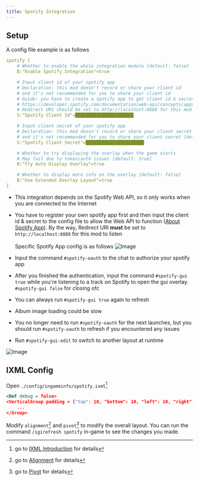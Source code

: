 ```yaml
---
title: Spotify Integration
---
```


## Setup

A config file example is as follows
```yaml
spotify {
    # Whether to enable the whole integration module [default: false]
    B:"Enable Spotify Integration"=true

    # Input client id of your spotify app 
    # Declaration: this mod doesn't record or share your client id 
    # and it's not recommended for you to share your client id 
    # Guide: you have to create a spotify app to get client id & secrete 
    # https://developer.spotify.com/documentation/web-api/concepts/apps 
    # Redirect URI should be set to http://localhost:8888 for this mod to listen [default: ]
    S:"Spotify Client Id"=██████████████████████

    # Input client secret of your spotify app 
    # Declaration: this mod doesn't record or share your client secret 
    # and it's not recommended for you to share your client secret [default: ]
    S:"Spotify Client Secret"=██████████████████████

    # Whether to try displaying the overlay when the game starts 
    # May fail due to token/auth issues [default: true]
    B:"Try Auto Display Overlay"=true

    # Whether to display more info on the overlay [default: false]
    B:"Use Extended Overlay Layout"=true
}
```

- This integration depends on the Spotify Web API, so it only works when you are connected to the Internet
- You have to register your own spotify app first and then input the client id & secret to the config file to allow the Web API to function ([About Spotify App](https://developer.spotify.com/documentation/web-api/concepts/apps)). By the way, Redirect URI **must** be set to `http://localhost:8888` for this mod to listen<br><br>Specific Spotify App config is as follows
  ![Image](/Ingame-Info-Reborn-Wiki/wiki/spotify1.png)
  
- Input the command `#spotify-oauth` to the chat to authorize your spotify app
- After you finished the authentication, input the command `#spotify-gui true` while you're listening to a track on Spotify to open the gui overlay. `#spotify-gui false` for closing ofc
- You can always run `#spotify-gui true` again to refresh
- Album image loading could be slow
- You no longer need to run `#spotify-oauth` for the next launches, but you should run `#spotify-oauth` to refresh if you encountered any issues
- Run `#spotify-gui-edit` to switch to another layout at runtime

![Image](/Ingame-Info-Reborn-Wiki/wiki/spotify2.png)

## IXML Config

Open `./config/ingameinfo/spotify.ixml`[^1]

[^1]: go to [IXML Introduction](/wiki/ixml.html) for details

```xml
<Def debug = false>
<VerticalGroup padding = {"top": 10, "bottom": 10, "left": 10, "right": 10} alignment = TOP_RIGHT pivot = TOP_RIGHT>
    ...
</Group>
```

Modify `alignment`[^2] and `pivot`[^3] to modify the overall layout.
You can run the command `/igirefresh spotify` in-game to see the changes you made.

[^2]: go to [Alignment](/wiki/classes/layout/alignment.html) for details
[^3]: go to [Pivot](/wiki/classes/layout/pivot.html) for details
